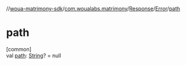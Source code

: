 //[woua-matrimony-sdk](../../../../index.md)/[com.woualabs.matrimony](../../index.md)/[Response](../index.md)/[Error](index.md)/[path](path.md)

# path

[common]\
val [path](path.md): [String](https://kotlinlang.org/api/latest/jvm/stdlib/kotlin/-string/index.html)? = null
